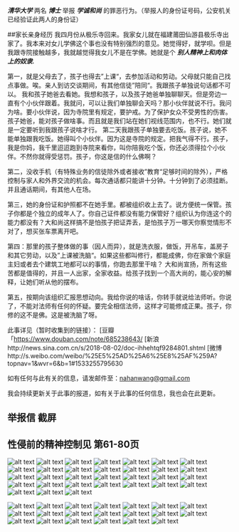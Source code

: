 ***清华大学***
两名
***博士***
举报
***学诚和尚***
的罪恶行为。（举报人的身份证号码，公安机关已经验证此两人的身份证）

##家长亲身经历
我四月份从极乐寺回来。我家女儿就在福建莆田仙游县极乐寺出家了。我本来对女儿学佛这个事也没有特别强烈的意见。她觉得好，就学呗。但是我跟寺院接触越多，我就越觉得我女儿不是在学佛。她就是个
***别人精神上和肉体上的奴隶.***

第一，就是父母去了，孩子也得去”上课“，去参加活动和劳动。父母就只能自己找点事做。唉。亲人到访交谈期间，有其他信徒”陪同“。我跟孩子单独说句话都不可以。
我和孩子她爸去看她。我想和孩子，以及孩子她爸单独聊聊天。但是旁边一直有个小伙伴跟着。我就问，可以让我们单独聊会天吗？那小伙伴就说不行。我问为啥。要小伙伴说，因为寺院里有规定，要护戒。为了保护女众不受男性的伤害。孩子她爸，能对孩子做啥事。而且就是我们站在她们视线范围内，也不行。她们就是一定要听到我跟孩子说啥才行。
    第二天我跟孩子单独要去吃饭。孩子说，她不能单独跟我吃饭。她得叫个小伙伴。因为这是寺院的规定。把我气得不行。孩子，我是你妈，我千里迢迢跑到寺院来看你，叫你陪我吃个饭，你还必须得拉个小伙伴。不然你就得受惩罚。孩子，你这是信的什么佛啊？

第二，没收手机（有特殊业务的信徒除外或者接收”教育“足够时间的除外），严格控制与家人和外界交流的机会。每次通话都只能讲十分钟。十分钟到了必须挂断。并且通话期间，有其他人在场。

第三，她的身份证和护照都不在她手里。都被组织收上去了。说方便统一保管。孩子你都是个独立的成年人了。你自己证件都没有能力保管好？组织认为你连这个的能力都没有？大和尚这样搞不是怕孩子把证弄丢，是怕孩子万一哪天你察觉情形不对了，想买张车票离开吧。

第四：那里的孩子整体做的事（因人而异），就是洗衣服，做饭，开吊车，盖房子和其它劳动，以及”上课被洗脑“。如果这些都叫修行，都能成佛，你在家做个家庭主妇或者去个建筑工地都可以的事情，你跑去那里干啥？ 大和尚宣扬，所有这些苦都是值得的，并且一人出家，全家收益。给孩子找到一个高大尚的，能心安的解释，让她们听从他的摆布。

第五，按期向该组织汇报思想动向。我给你说的啥话，你转手就说给法师听。你说了，不能对法师有任何的怀疑。要完全相信法师，这样才可能修成正果。孩子，你修的这不是佛。这是被洗脑了呀。 

此事详见（暂时收集到的链接）：
[豆瓣「https://www.douban.com/note/685238643/
[新浪http://news.sina.com.cn/s/2018-08-02/doc-ihhehtqf9284801.shtml
[微博http://s.weibo.com/weibo/%25E5%25AD%25A6%25E8%25AF%259A?topnav=1&wvr=6&b=1#1533255795630

如有任何与此有关的信息，请发邮件至：nahanwang@gmail.com

我会持续更新关于此事的报道，如有关于此事的任何信息，我也会在此更新。


## 举报信 截屏 
## 性侵前的精神控制见 第61-80页


![alt text](https://github.com/QinghuaBoshi/JuBao-Heshang/blob/master/images/1.png)
![alt text](https://github.com/QinghuaBoshi/JuBao-Heshang/blob/master/images/2.png)
![alt text](https://github.com/QinghuaBoshi/JuBao-Heshang/blob/master/images/3.png)
![alt text](https://github.com/QinghuaBoshi/JuBao-Heshang/blob/master/images/4.png)
![alt text](https://github.com/QinghuaBoshi/JuBao-Heshang/blob/master/images/5.png)
![alt text](https://github.com/QinghuaBoshi/JuBao-Heshang/blob/master/images/6.png)
![alt text](https://github.com/QinghuaBoshi/JuBao-Heshang/blob/master/images/7.png)
![alt text](https://github.com/QinghuaBoshi/JuBao-Heshang/blob/master/images/8.png)
![alt text](https://github.com/QinghuaBoshi/JuBao-Heshang/blob/master/images/9.png)
![alt text](https://github.com/QinghuaBoshi/JuBao-Heshang/blob/master/images/10.png)
![alt text](https://github.com/QinghuaBoshi/JuBao-Heshang/blob/master/images/11.png)
![alt text](https://github.com/QinghuaBoshi/JuBao-Heshang/blob/master/images/12.png)
![alt text](https://github.com/QinghuaBoshi/JuBao-Heshang/blob/master/images/13.png)
![alt text](https://github.com/QinghuaBoshi/JuBao-Heshang/blob/master/images/14.png)
![alt text](https://github.com/QinghuaBoshi/JuBao-Heshang/blob/master/images/15.png)
![alt text](https://github.com/QinghuaBoshi/JuBao-Heshang/blob/master/images/16.png)
![alt text](https://github.com/QinghuaBoshi/JuBao-Heshang/blob/master/images/17.png)
![alt text](https://github.com/QinghuaBoshi/JuBao-Heshang/blob/master/images/18.png)
![alt text](https://github.com/QinghuaBoshi/JuBao-Heshang/blob/master/images/19.png)
![alt text](https://github.com/QinghuaBoshi/JuBao-Heshang/blob/master/images/20.png)
![alt text](https://github.com/QinghuaBoshi/JuBao-Heshang/blob/master/images/21.png)
![alt text](https://github.com/QinghuaBoshi/JuBao-Heshang/blob/master/images/22.png)
![alt text](https://github.com/QinghuaBoshi/JuBao-Heshang/blob/master/images/23.png)
![alt text](https://github.com/QinghuaBoshi/JuBao-Heshang/blob/master/images/24.png)
![alt text](https://github.com/QinghuaBoshi/JuBao-Heshang/blob/master/images/25.png)
![alt text](https://github.com/QinghuaBoshi/JuBao-Heshang/blob/master/images/26.png)
![alt text](https://github.com/QinghuaBoshi/JuBao-Heshang/blob/master/images/27.png)
![alt text](https://github.com/QinghuaBoshi/JuBao-Heshang/blob/master/images/28.png)
![alt text](https://github.com/QinghuaBoshi/JuBao-Heshang/blob/master/images/29.png)
![alt text](https://github.com/QinghuaBoshi/JuBao-Heshang/blob/master/images/30.png)
![alt text](https://github.com/QinghuaBoshi/JuBao-Heshang/blob/master/images/31.png)



![alt text](https://github.com/QinghuaBoshi/JuBao-Heshang/blob/master/images/61.png)
![alt text](https://github.com/QinghuaBoshi/JuBao-Heshang/blob/master/images/62.png)
![alt text](https://github.com/QinghuaBoshi/JuBao-Heshang/blob/master/images/63.png)
![alt text](https://github.com/QinghuaBoshi/JuBao-Heshang/blob/master/images/64.png)
![alt text](https://github.com/QinghuaBoshi/JuBao-Heshang/blob/master/images/65.png)
![alt text](https://github.com/QinghuaBoshi/JuBao-Heshang/blob/master/images/66.png)
![alt text](https://github.com/QinghuaBoshi/JuBao-Heshang/blob/master/images/67.png)
![alt text](https://github.com/QinghuaBoshi/JuBao-Heshang/blob/master/images/68.png)
![alt text](https://github.com/QinghuaBoshi/JuBao-Heshang/blob/master/images/69.png)
![alt text](https://github.com/QinghuaBoshi/JuBao-Heshang/blob/master/images/70.png)
![alt text](https://github.com/QinghuaBoshi/JuBao-Heshang/blob/master/images/71.png)
![alt text](https://github.com/QinghuaBoshi/JuBao-Heshang/blob/master/images/72.png)
![alt text](https://github.com/QinghuaBoshi/JuBao-Heshang/blob/master/images/73.png)
![alt text](https://github.com/QinghuaBoshi/JuBao-Heshang/blob/master/images/74.png)
![alt text](https://github.com/QinghuaBoshi/JuBao-Heshang/blob/master/images/75.png)
![alt text](https://github.com/QinghuaBoshi/JuBao-Heshang/blob/master/images/76.png)
![alt text](https://github.com/QinghuaBoshi/JuBao-Heshang/blob/master/images/77.png)
![alt text](https://github.com/QinghuaBoshi/JuBao-Heshang/blob/master/images/78.png)
![alt text](https://github.com/QinghuaBoshi/JuBao-Heshang/blob/master/images/79.png)
![alt text](https://github.com/QinghuaBoshi/JuBao-Heshang/blob/master/images/80.png)

